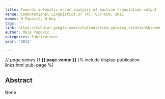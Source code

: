 ```yaml
---
title: Towards automatic error analysis of machine translation output
venue: Computational Linguistics 37 (4), 657-688, 2011
names: M Popović, H Ney
tags: ''
link: https://scholar.google.com/citations?view_op=view_citation&hl=en&user=KdAV2Y0AAAAJ&pagesize=100&sortby=pubdate&citation_for_view=KdAV2Y0AAAAJ:KlAtU1dfN6UC
author: Maja Popovic
categories: Publications
year: '2011'

---
```


*{{ page.names }}*
**{{ page.venue }}**
{% include display-publication-links.html pub=page %}
## Abstract

None